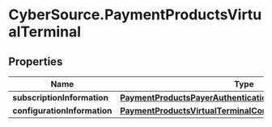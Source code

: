 # CyberSource.PaymentProductsVirtualTerminal

## Properties
Name | Type | Description | Notes
------------ | ------------- | ------------- | -------------
**subscriptionInformation** | [**PaymentProductsPayerAuthenticationSubscriptionInformation**](PaymentProductsPayerAuthenticationSubscriptionInformation.md) |  | [optional] 
**configurationInformation** | [**PaymentProductsVirtualTerminalConfigurationInformation**](PaymentProductsVirtualTerminalConfigurationInformation.md) |  | [optional] 



